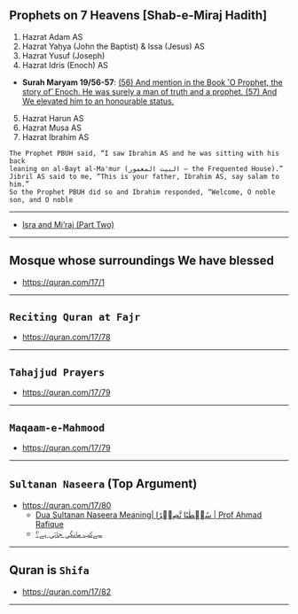 ## Prophets on 7 Heavens [Shab-e-Miraj Hadith]
1. Hazrat Adam AS
2. Hazrat Yaḥya (John the Baptist) & Issa (Jesus) AS
3. Hazrat Yusuf (Joseph)
4. Hazrat Idris (Enoch) AS
* __Surah Maryam 19/56-57__: [(56) And mention in the Book ˹O Prophet, the story of˺ Enoch. He was surely a man of truth and a prophet. (57) And We elevated him to an honourable status.](https://quranwbw.com/19/56-57)
5. Hazrat Harun AS
6. Hazrat Musa AS
7. Hazrat Ibrahim AS
  ```
  The Prophet PBUH said, “I saw Ibrahim AS and he was sitting with his back
  leaning on al-Bayt al-Ma'mur (البيت المعمور – the Frequented House).”
  Jibril AS said to me, “This is your father, Ibrahim AS, say salam to him.”
  So the Prophet PBUH did so and Ibrahim responded, “Welcome, O noble son, and O noble
  ```
***

* [Isra and Mi’raj (Part Two)](https://www.islamicity.org/24540/isra-and-miraj-part-two/)
  
***

## Mosque whose surroundings We have blessed
* https://quran.com/17/1

***

## `Reciting Quran at Fajr`
* https://quran.com/17/78

***

## `Tahajjud Prayers`
* https://quran.com/17/79

***

## `Maqaam-e-Mahmood`
* https://quran.com/17/79

***

## `Sultanan Naseera` (Top Argument)
* https://quran.com/17/80
    * [Dua Sultanan Naseera Meaning| سُلۡطٰنًا نَّصِيۡرًا | Prof Ahmad Rafique ](https://www.youtube.com/watch?v=QIBA1VpJ8pc)
    * [ سےکب مانگی جاتی ہے؟](https://www.youtube.com/watch?v=GS5pT5uiZWU)

***

## Quran is `Shifa`
* https://quran.com/17/82

***
